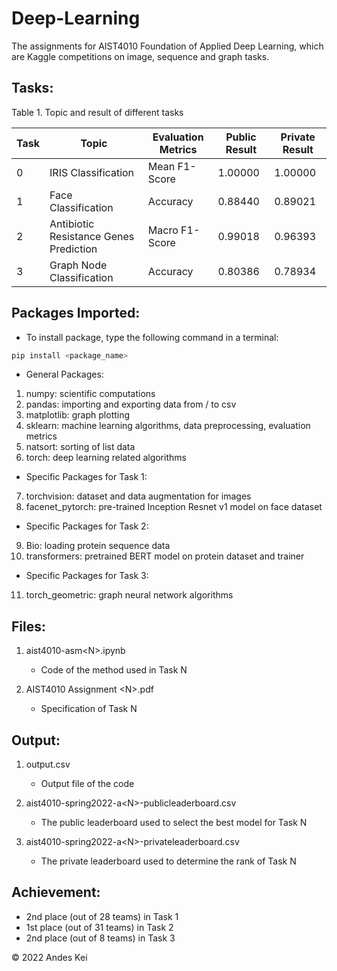 # Deep-Learning
The assignments for AIST4010 Foundation of Applied Deep Learning, which are Kaggle competitions on image, sequence and graph tasks.

## Tasks:
Table 1. Topic and result of different tasks

| Task     | Topic | Evaluation Metrics | Public Result | Private Result |
| -----     | -----     | -----       | -----       | -----       |
| 0 | IRIS Classification | Mean F1-Score | 1.00000 | 1.00000 |
| 1 | Face Classification | Accuracy | 0.88440 | 0.89021 |
| 2 | Antibiotic Resistance Genes Prediction | Macro F1-Score | 0.99018 | 0.96393 |
| 3 | Graph Node Classification | Accuracy | 0.80386 | 0.78934 | 

## Packages Imported:
- To install package, type the following command in a terminal:
```bash
pip install <package_name>
```

- General Packages:
1. numpy: scientific computations
2. pandas: importing and exporting data from / to csv
3. matplotlib: graph plotting
4. sklearn: machine learning algorithms, data preprocessing, evaluation metrics
5. natsort: sorting of list data
6. torch: deep learning related algorithms

- Specific Packages for Task 1:
7. torchvision: dataset and data augmentation for images
8. facenet_pytorch: pre-trained Inception Resnet v1 model on face dataset

- Specific Packages for Task 2:
9. Bio: loading protein sequence data
10. transformers: pretrained BERT model on protein dataset and trainer

- Specific Packages for Task 3:
11. torch_geometric: graph neural network algorithms

## Files:
1. aist4010-asm\<N\>.ipynb
	- Code of the method used in Task N

2. AIST4010 Assignment \<N\>.pdf
	- Specification of Task N

## Output:
1. output.csv
	- Output file of the code

2. aist4010-spring2022-a\<N\>-publicleaderboard.csv
	- The public leaderboard used to select the best model for Task N

3. aist4010-spring2022-a\<N\>-privateleaderboard.csv
	- The private leaderboard used to determine the rank of Task N

## Achievement:
- 2nd place (out of 28 teams) in Task 1
- 1st place (out of 31 teams) in Task 2
- 2nd place (out of  8 teams) in Task 3

© 2022 Andes Kei
